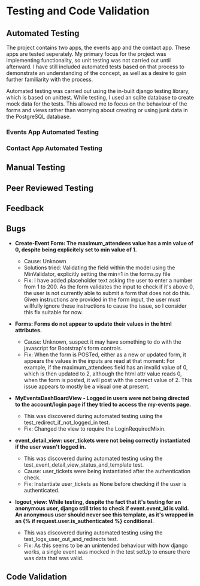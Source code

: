 # Testing and Code Validation

## Automated Testing
The project contains two apps, the events app and the contact app. These apps are tested seperately. My primary focus for the project was implementing functionality, so unit testing was not carried out until afterward.  I have still included automated tests based on that process to demonstrate an understanding of the concept, as well as a desire to gain further familiarity with the process.

Automated testing was carried out using the in-built django testing library, which is based on unittest. While testing, I used an sqlite database to create mock data for the tests. This allowed me to focus on the behaviour of the forms and views rather than worrying about creating or using junk data in the PostgreSQL database.

### Events App Automated Testing



### Contact App Automated Testing


## Manual Testing

## Peer Reviewed Testing

## Feedback

## Bugs
- **Create-Event Form: The maximum_attendees value has a min value of 0, despite being explicitely set to min value of 1.**
    - Cause: Unknown
    - Solutions tried: Validating the field within the model using the MinValidator, explicitly setting the min=1 in the forms.py file
    - Fix: I have added placeholder text asking the user to enter a number from 1 to 200. As the form validates the input to check if it's above 0, the user is not currently able to submit a form that does not do this. Given instructions are provided in the form input, the user must willfully ignore these instructions to cause the issue, so I consider this fix suitable for now.

- **Forms: Forms do not appear to update their values in the html attributes.**
    - Cause: Unknown, suspect it may have something to do with the javascript for Bootstrap's form controls.
    - Fix: When the form is POSTed, either as a new or updated form, it appears the values in the inputs are read at that moment: For example, if the maximum_attendees field has an invalid value of 0, which is then updated to 2, although the html attr value reads 0, when the form is posted, it will post with the correct value of 2. This issue appears to mostly be a visual one at present.

- **MyEventsDashBoardView - Logged in users were not being directed to the account/login page if they tried to access the my-events page.**
    - This was discovered during automated testing using the test_redirect_if_not_logged_in test.
    - Fix: Changed the view to require the LoginRequiredMixin.

- **event_detail_view: user_tickets were not being correctly instantiated if the user wasn't logged in.**
    - This was discovered during automated testing using the test_event_detail_view_status_and_template test.
    - Cause: user_tickets were being instantiated after the authentication check. 
    - Fix: Instantiate user_tickets as None before checking if the user is authenticated.

- **logout_view: While testing, despite the fact that it's testing for an anonymous user, django still tries to check if event.event_id is valid. An anonymous user should never see this template, as it's wrapped in an {% if request.user.is_authenticated %} conditional.**
    - This was discovered during automated testing using the test_logs_user_out_and_redirects test.
    - Fix: As this seems to be an unintended behaviour with how django works, a single event was mocked in the test setUp to ensure there was data that was valid.

## Code Validation